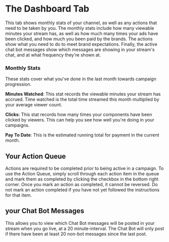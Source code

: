 # The Dashboard Tab

This tab shows monthly stats of your channel, as well as any actions that need to be taken by you. The monthly stats include how many viewable minutes your stream has, as well as how much many times your ads have been clicked, and how much you been paid by the brands. The actions show what you need to do to meet brand expectations. Finally, the active chat bot messages show which messages are showing in your stream's chat, and at what frequency they're shown at.

### Monthly Stats

These stats cover what you've done in the last month towards campaign progression.

**Minutes Watched**: This stat records the viewable minutes your stream has accrued. Time watched is the total time streamed this month multiplied by your average viewer count.

**Clicks**: This stat records how many times your components have been clicked by viewers. This can help you see how well you're doing in your campaigns.

**Pay To Date**: This is the estimated running total for payment in the current month.

## Your Action Queue

Actions are required to be completed prior to being active in a campaign. To use the Action Queue, simply scroll through each action item in the queue and mark them as completed by clicking the checkbox in the bottom right corner. Once you mark an action as completed, it cannot be reversed. Do not mark an action completed if you have not yet followed the instructions for that item.

## your Chat Bot Messages

This allows you to view which Chat Bot messages will be posted in your stream when you go live, at a 20 minute-interval. The Chat Bot will only post if there have been at least 20 non-bot messages since the last post.
